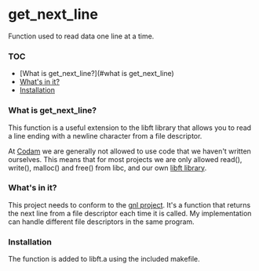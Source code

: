 # get_next_line
Function used to read data one line at a time.

### TOC
* [What is get_next_line?](#what is get_next_line)
* [What's in it?](#whats-in-it)
* [Installation](#installation)

### What is get_next_line?
This function is a useful extension to the libft library that allows you to read a line ending with a newline character from a file descriptor.

At [Codam][1] we are generally not allowed to use code that we haven't written ourselves.
This means that for most projects we are only allowed read(), write(), malloc() and free() from libc, and our own [libft library][2].

### What's in it?

This project needs to conform to the [gnl project][3].
It's a function that returns the next line from a file descriptor each time it is called.
My implementation can handle different file descriptors in the same program.

### Installation
The function is added to libft.a using the included makefile.

[1]: https://www.codam.nl/
[2]: https://github.com/FlavioAMiceli/libft
[3]: https://cdn.intra.42.fr/pdf/pdf/3719/get_next_line.en.pdf
